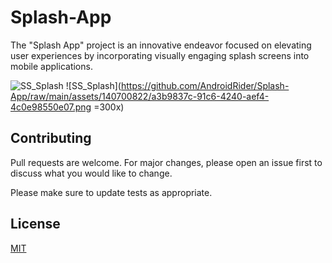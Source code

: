 # Splash-App

The "Splash App" project is an innovative endeavor focused on elevating user experiences by incorporating visually engaging splash screens into mobile applications.

![SS_Splash](https://github.com/AndroidRider/Splash-App/assets/140700822/a3b9837c-91c6-4240-aef4-4c0e98550e07)
![SS_Splash](https://github.com/AndroidRider/Splash-App/raw/main/assets/140700822/a3b9837c-91c6-4240-aef4-4c0e98550e07.png =300x)


## Contributing
Pull requests are welcome. For major changes, please open an issue first
to discuss what you would like to change.

Please make sure to update tests as appropriate.

## License

[MIT](https://choosealicense.com/licenses/mit/)
